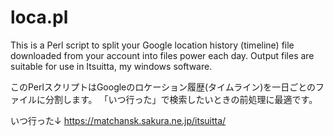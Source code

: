 # loca.pl

This is a Perl script to split your Google location history (timeline)
file downloaded from your account into files power each day.
Output files are suitable for use in Itsuitta, my windows software.

このPerlスクリプトはGoogleのロケーション履歴(タイムライン)を一日ごとのファイルに分割します。
「いつ行った」で検索したいときの前処理に最適です。

いつ行った↓
https://matchansk.sakura.ne.jp/itsuitta/
